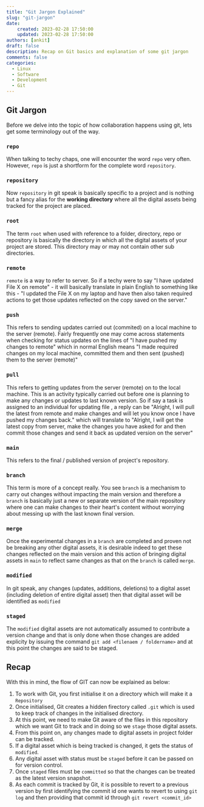 ```yaml
---
title: "Git Jargon Explained"
slug: "git-jargon"
date: 
    created: 2023-02-28 17:50:00
    updated: 2023-02-28 17:50:00
authors: [ankit]
draft: false
description: Recap on Git basics and explanation of some git jargon
comments: false
categories:
  - Linux
  - Software
  - Development
  - Git
---
```


## Git Jargon

Before we delve into the topic of how collaboration happens using git, lets get some terminology out of the way. 

<!-- more -->

### `repo` 

When talking to techy chaps, one will encounter the word `repo` very often. However, `repo` is just a shortform for the complete word `repository`.

### `repository`

Now `repository` in git speak is basically specific to a project and is nothing but a fancy alias for the **working directory** where all the digital assets being tracked for the project are placed.

### `root`

The term `root` when used with reference to a folder, directory, repo or repository is basically the directory in which all the digital assets of your project are stored. This directory may or may not contain other sub directories.

### `remote`

`remote` is a way to refer to server. So if a techy were to say "I have updated File X on remote" - it will basically translate in plain English to something like this - "I updated the File X on my laptop and have then also taken required actions to get those updates reflected on the copy saved on the server."

### `push`

This refers to sending updates carried out (commited) on a local machine to the server (remote). Fairly frequently one may come across statements when checking for status updates on the lines of "I have pushed my changes to remote" which in normal English means "I made required changes on my local machine, committed them and then sent (pushed) them to the server (remote)"

### `pull`

This refers to getting updates from the server (remote) on to the local machine. This is an activity typically carried out before one is planning to make any changes or updates to last known version. So if say a task is assigned to an individual for updating file , a reply can be "Alright, I will pull the latest from remote and make changes and will let you know once I have pushed my changes back." which will translate to "Alright, I will get the latest copy from server, make the changes you have asked for and then commit those changes and send it back as updated version on the server"

### `main`

This refers to the final / published version of project's repository.

### `branch`

This term is more of a concept really. You see `branch` is a mechanism to carry out changes without impacting the main version and therefore a `branch` is basically just a new or separate version of the main repository where one can make changes to their heart's content without worrying about messing up with the last known final version.

### `merge`

Once the experimental changes in a `branch` are completed and proven not be breaking any other digital assets, it is desirable indeed to get these changes reflected on the main version and this action of bringing digital assets in `main` to reflect same changes as that on the `branch` is called `merge`.

### `modified`

In git speak, any changes (updates, additions, deletions) to a digital asset (including deletion of entire digital asset) then that digital asset will be identified as `modified`

### `staged`

The `modified` digital assets are not automatically assumed to contribute a version change and that is only done when those changes are added explicity by issuing the command `git add <filenaem / foldername>` and at this point the changes are said to be staged.


## Recap

With this in mind, the flow of GIT can now be explained as below:

1. To work with Git, you first initialise it on a directory which will make it a `Repository`
2. Once initialised, Git creates a hidden firectory called `.git` which is used to keep track of changes in the initialised directory.
3. At this point, we need to make Git aware of the files in this repository which we want Git to track and in doing so we `stage` those digital assets.
4. From this point on, any changes made to digital assets in project folder can be tracked.
5. If a digital asset which is being tracked is changed, it gets the status of `modified`.
6. Any digital asset with status must be `staged` before it can be passed on for version control.
7. Once `staged` files must be `committed` so that the changes can be treated as the latest version snapshot.
8. As each commit is tracked by Git, it is possible to revert to a previous version by first identifying the commit id one wants to revert to using `git log` and then providing that commit id through `git revert <commit_id>`